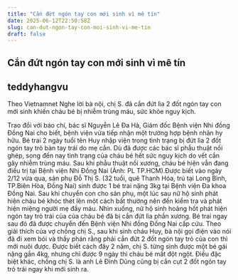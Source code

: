 ```yaml
---
title: "Cắn đứt ngón tay con mới sinh vì mê tín"
date: 2025-06-12T22:50:58Z
slug: can-dut-ngon-tay-con-moi-sinh-vi-me-tin
draft: false
---
```


## Cắn đứt ngón tay con mới sinh vì mê tín

## teddyhangvu

Theo Vietnamnet
Nghe lời bà nội, chị S. đã cắn đứt lìa 2 đốt ngón tay con mới sinh khiến cháu bé bị nhiễm trùng máu, sức khỏe nguy kịch.

Trao đổi với báo chí, bác sĩ Nguyễn Lê Đa Hà, Giám đốc Bệnh viện Nhi đồng Đồng Nai cho biết, bệnh viện vừa tiếp nhận một trường hợp bệnh nhân hy hữu.
Bé trai 2 ngày tuổi tên Huy nhập viện trong tình trạng bị đứt lìa 2 đốt ngón tay trỏ bàn tay trái do mẹ cắn. Dù đã được các bác sĩ phẫu thuật nối ghép, song đến nay tình trạng của cháu bé hết sức nguy kịch do vết cắn gây nhiễm trùng máu.
Sau khi phẫu thuật nối xương, cháu bé hiện vẫn đang điều trị tại Bệnh viện Nhi Đồng Nai (Ảnh: PL TP.HCM).Được biết vào ngày 2/12 vừa qua, sản phụ Đỗ Thị S. (32 tuổi, quê Thanh Hóa, trú tại Long Bình, TP.Biên Hòa, Đồng Nai) sinh được 1 bé trai nặng 3kg tại Bệnh viện Đa khoa Đồng Nai.
Sau khi chuyển con cho sản phụ, một lúc sau nữ hộ sinh phát hiện cháu bé khóc thét lên một cách bất thường nên đến kiểm tra và phát hiện miệng người mẹ đầy máu.
Nhìn xuống, nữ hộ sinh hoảng hốt phát hiện ngón tay trỏ trái của của cháu bé đã bị cắn đứt lìa phần xương. Bé trai ngay sau đó đã được chuyển đến Bệnh viện Nhi đồng Đồng Nai cấp cứu.
Theo giải thích của vợ chồng chị S., sau khi sinh cháu Huy, bà nội gọi điện vào nói đã đi xem bói và thầy phán rằng phải cắn đứt 2 đốt ngón tay trỏ của con thì mới nuôi được.
Được biết cách đây 2 năm, chị S. từng sinh được một bé gái nặng gần 4kg, nhưng chỉ được 9 ngày thì cháu bé mất đột ngột.
Điều đặc biệt khác, chồng chị S. là anh Lê Đình Dũng cũng bị cắn cụt 2 đốt ngón tay trỏ trái ngay khi mới sinh ra.